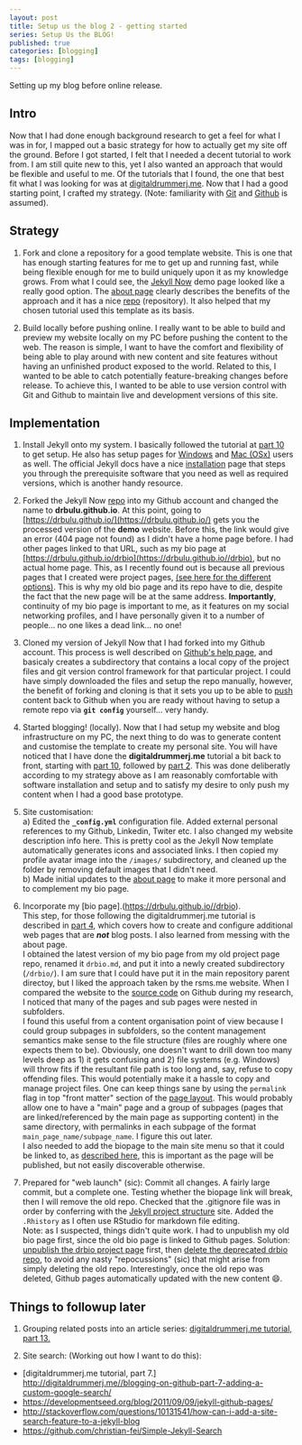 ```yaml
---
layout: post
title: Setup us the blog 2 - getting started
series: Setup Us the BLOG!
published: true
categories: [blogging]
tags: [blogging]
---
```


Setting up my blog before online release.

<!-- Follows the pattern WHAT, WHY HOW -->

## Intro
Now that I had done enough background research to get a feel for what I was in for, I mapped out a basic strategy for how to actually get my site off the ground. Before I got started, I felt that I needed a decent tutorial to work from. I am still quite new to this, yet I also wanted an approach that would be flexible and useful to me. Of the tutorials that I found, the one that best fit what I was looking for was at [digitaldrummerj.me](http://digitaldrummerj.me//blogging-on-github-part-1-Getting-Started/). Now that I had a good starting point, I crafted my strategy.  (Note: familiarity with [Git](https://git-scm.com/) and [Github](https://github.com/) is assumed).

## Strategy
1. Fork and clone a repository for a good template website. This is one that has enough starting features for me to get up and running fast, while being flexible enough for me to build uniquely upon it as my knowledge grows. From what I could see, the [Jekyll Now](http://www.jekyllnow.com/) demo page looked like a really good option. The [about page](http://www.jekyllnow.com/about/) clearly describes the benefits of the approach and it has a nice [repo](https://github.com/barryclark/jekyll-now) (repository). It also helped that my chosen tutorial used this template as its basis.  

2. Build locally before pushing online. I really want to be able to build and preview my website locally on my PC before pushing the content to the web. The reason is simple, I want to have the comfort and flexibility of being able to play around with new content and site features without having an unfinished product exposed to the world. Related to this, I wanted to be able to catch potentially feature-breaking changes before release. To achieve this, I wanted to be able to use version control with Git and Github to maintain live and development versions of this site.

## Implementation
1. Install Jekyll onto my system. I basically followed the tutorial at [part 10](http://digitaldrummerj.me//blogging-on-github-part-10-installing-jekyll-on-linux/) to get setup. He also has setup pages for [Windows](http://digitaldrummerj.me//blogging-on-github-part-9-installing-jekyll-on-windows/) and [Mac (OSx)](http://digitaldrummerj.me//blogging-on-github-part-11-installing-jekyll-osx/) users as well. The official Jekyll docs have a nice [installation](http://jekyllrb.com/docs/installation/) page that steps you through the prerequisite software that you need as well as required versions, which is another handy resource.

2. Forked the Jekyll Now [repo](https://github.com/barryclark/jekyll-now) into my Github account and changed the name to **drbulu.github.io**. At this point, going to [https://drbulu.github.io/](https://drbulu.github.io/) gets you the processed version of the **demo** website. Before this, the link would give an error (404 page not found) as I didn't have a home page before. I had other pages linked to that URL, such as my bio page at [https://drbulu.github.io/drbio](https://drbulu.github.io//drbio), but no actual home page. This, as I recently found out is because all previous pages that I created were project pages, [(see here for the different options)](https://help.github.com/articles/user-organization-and-project-pages/). This is why my old bio page and its repo have to die, despite the fact that the new page will be at the same address. **Importantly**, continuity of my bio page is important to me, as it features on my social networking profiles, and I have personally given it to a number of people... no one likes a dead link... no one!

3. Cloned my version of Jekyll Now that I had forked into my Github account. This process is well described on [Github's help page](https://help.github.com/articles/fork-a-repo/#step-2-create-a-local-clone-of-your-fork), and basicaly creates a subdirectory that contains a local copy of the project files and git version control framework for that particular project. I could have simply downloaded the files and setup the repo manually, however, the benefit of forking and cloning is that it sets you up to be able to [push](https://help.github.com/articles/pushing-to-a-remote/)  content back to Github when you are ready without having to setup a remote repo via **```git config```** yourself... very handy.

4. Started blogging! (locally). Now that I had setup my website and blog infrastructure on my PC, the next thing to do was to generate content and customise the template to create my personal site. You will have noticed that I have done the **digitaldrummerj.me** tutorial a bit back to front, starting with [part 10](http://digitaldrummerj.me//blogging-on-github-part-10-installing-jekyll-on-linux/), followed by [part 2](http://digitaldrummerj.me//blogging-on-github-part-2-your-first-post/). This was done deliberatly according to my strategy above as I am reasonably comfortable with software installation and setup and to satisfy my desire to only push my content when I had a good base prototype.

5. Site customisation:  
	a) Edited the **```_config.yml```** configuration file. Added external personal references to my Github, Linkedin, Twiter etc. I also changed my website description info here. This is pretty cool as the Jekyll Now template automatically generates icons and associated links. I then copied my profile avatar image into the ```/images/``` subdirectory, and cleaned up the folder by removing default images that I didn't need.  
	b) Made initial updates to the [about page](https://drbulu.github.io//about) to make it more personal and to complement my bio page.  

6. Incorporate my [bio page].(https://drbulu.github.io//drbio).  
This step, for those following the digitaldrummerj.me tutorial is described in [part 4](http://digitaldrummerj.me//blogging-on-github-part-4-creating-additional-pages/), which covers how to create and configure additional web pages that are **_not_** blog posts. I also learned from messing with the about page.  
I obtained the latest version of my bio page from my old project page repo, renamed it ```drbio.md```, and put it into a newly created subdirectory (```/drbio/```). I am sure that I could have put it in the main repository parent directoy, but I liked the approach taken by the rsms.me website. When I compared the website to the [source code](https://github.com/rsms/rsms.github.com) on Github during my research, I noticed that many of the pages and sub pages were nested in subfolders.  
I found this useful from a content organisation point of view because I could group subpages in subfolders, so the content management semantics make sense to the file structure (files are roughly where one expects them to be). Obviously, one doesn't want to drill down too many levels deep as 1) it gets confusing and 2) file systems (e.g. Windows) will throw fits if the resultant file path is too long and, say, refuse to copy offending files. This would potentially make it a hassle to copy and manage project files. One can keep things sane by using the ```permalink``` flag in top "front matter" section of the [page layout](http://digitaldrummerj.me//blogging-on-github-part-4-creating-additional-pages/#section-2-choosing-a-layout). This would probably allow one to have a "main" page and a group of subpages (pages that are linked/referenced by the main page as supporting content) in the same directory, with permalinks in each subpage of the format ```main_page_name/subpage_name```. I figure this out later.  
I also needed to add the biopage to the main site menu so that it could be linked to, as [described here](http://digitaldrummerj.me//blogging-on-github-part-4-creating-additional-pages/#section-5-adding-page-to-menu), this is important as the page will be published, but not easily discoverable otherwise.

7. Prepared for "web launch" (sic): Commit all changes. A fairly large commit, but a complete one. Testing whether the biopage link will break, then I will remove the old repo. Checked that the .gitignore file was in order by conferring with the [Jekyll project structure](https://jekyllrb.com/docs/structure/) site. Added the ```.Rhistory``` as I often use RStudio for markdown file editing.  
Note: as I suspected, things didn't quite work. I had to unpublish my old bio page first, since the old bio page is linked to Github pages. Solution: [unpublish the drbio project page](https://help.github.com/articles/unpublishing-a-project-pages-site/) first, then [delete the deprecated drbio repo](https://help.github.com/articles/deleting-a-repository/), to avoid any nasty "repocussions" (sic) that might arise from simply deleting the old repo. Interestingly, once the old repo was deleted, Github pages automatically updated with the new content :smile:.  

## Things to followup later
1. Grouping related posts into an article series: [digitaldrummerj.me tutorial, part 13.](http://digitaldrummerj.me//blogging-on-github-part-13-creating-an-article-series/)  

2. Site search: (Working out how I want to do this):   
* [digitaldrummerj.me tutorial, part 7.] http://digitaldrummerj.me//blogging-on-github-part-7-adding-a-custom-google-search/  
* https://developmentseed.org/blog/2011/09/09/jekyll-github-pages/  
* http://stackoverflow.com/questions/10131541/how-can-i-add-a-site-search-feature-to-a-jekyll-blog  
* https://github.com/christian-fei/Simple-Jekyll-Search  
